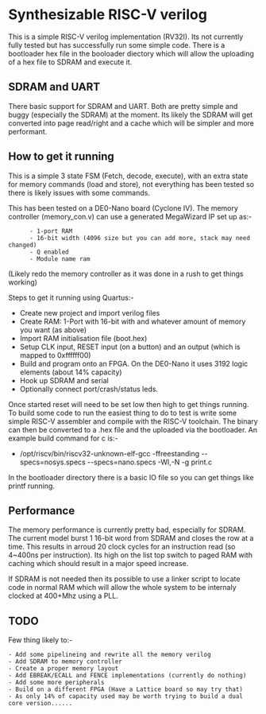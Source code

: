 # Synthesizable RISC-V verilog

This is a simple RISC-V verilog implementation (RV32I).   Its not currently fully tested but has successfully run some simple code.  There is a bootloader hex file in the booloader diectory which will allow the uploading of a hex file to SDRAM and execute it.

## SDRAM and UART

There basic support for SDRAM and UART.  Both are pretty simple and buggy (especially the SDRAM) at the moment.  Its likely the SDRAM will get converted into page read/right and a cache which will be simpler and more performant.


## How to get it running

This is a simple 3 state FSM (Fetch, decode, execute), with an extra state for memory commands (load and store), not everything has been tested so there is likely issues with some commands.

This has been tested on a DE0-Nano board (Cyclone IV).  The memory controller (memory_con.v) can use a generated MegaWizard IP set up as:-

          - 1-port RAM
          - 16-bit width (4096 size but you can add more, stack may need changed)
          - Q enabled
          - Module name ram

(Likely redo the memory controller as it was done in a rush to get things working)

Steps to get it running using Quartus:-

  -  Create new project and import verilog files
  -  Create RAM: 1-Port with 16-bit with and whatever amount of memory you want (as above)
  -  Import RAM initialisation file (boot.hex)
  -  Setup CLK input, RESET input (on a button) and an output (which is mapped to 0xffffff00)
  -  Build and program onto an FPGA.  On the DE0-Nano it uses 3192 logic elements (about 14% capacity)
  -  Hook up SDRAM and serial
  -  Optionally connect port/crash/status leds.

Once started reset will need to be set low then high to get things running. To build some code to run the easiest thing to do to test is write some simple RISC-V assembler and compile with the RISC-V toolchain.  The binary can then be converted to a .hex file and the uploaded via the bootloader.  An example build command for c is:-

   - /opt/riscv/bin/riscv32-unknown-elf-gcc  -ffreestanding  --specs=nosys.specs --specs=nano.specs -Wl,-N  -g print.c

In the bootloader directory there is a basic IO file so you can get things like printf running.

## Performance

The memory performance is currently pretty bad, especially for SDRAM.   The current model burst 1 16-bit word from SDRAM and closes the row at a time.  This results in arroud 20 clock cycles for an instruction read (so 4~400ns per instruction).  Its high on the list top switch to paged RAM with caching which should result in a major speed increase.   

If SDRAM is not needed then its possible to use a linker script to locate code in normal RAM which will allow the whole system to be internaly clocked at 400+Mhz using a PLL.




## TODO

Few thing likely to:-

    - Add some pipelineing and rewrite all the memory verilog  
    - Add SDRAM to memory controller
    - Create a proper memory layout
    - Add EBREAK/ECALL and FENCE implementations (currently do nothing)
    - Add some more peripherals
    - Build on a different FPGA (Have a Lattice board so may try that)
    - As only 14% of capacity used may be worth trying to build a dual core version......
